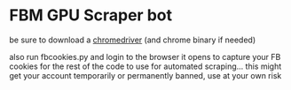 ﻿# FBM GPU Scraper bot

be sure to download a [chromedriver](https://googlechromelabs.github.io/chrome-for-testing/) (and chrome binary if needed) 

also run fbcookies.py and login to the browser it opens to capture your FB cookies for the rest of the code to use for automated scraping... this might get your account temporarily or permanently banned, use at your own risk
